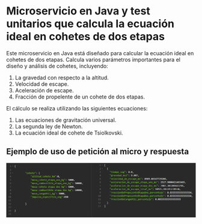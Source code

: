 # Microservicio en Java y test unitarios que calcula la ecuación ideal en cohetes de dos etapas

Este microservicio en Java está diseñado para calcular la ecuación ideal en cohetes de dos etapas. Calcula varios parámetros importantes para el diseño y análisis de cohetes, incluyendo:

1. La gravedad con respecto a la altitud.
2. Velocidad de escape.
3. Aceleración de escape.
4. Fracción de propelente de un cohete de dos etapas.

El cálculo se realiza utilizando las siguientes ecuaciones:

1. Las ecuaciones de gravitación universal.
2. La segunda ley de Newton.
3. La ecuación ideal de cohete de Tsiolkovski.

## Ejemplo de uso de petición al micro y respuesta
![Ejemplo de uso del microservicio](https://raw.githubusercontent.com/museumis/CalculoTrayectorias/main/imagenes/Peticion%20y%20respuesta.png)
